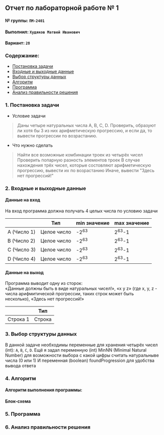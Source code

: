 ## Отчет по лабораторной работе № 1

#### № группы: `ПМ-2401`

#### Выполнил: `Худяков Матвей Иванович`

#### Вариант: `28`

### Cодержание:

- [Постановка задачи](#1-постановка-задачи)
- [Входные и выходные данные](#2-входные-и-выходные-данные)
- [Выбор структуры данных](#3-выбор-структуры-данных)
- [Алгоритм](#4-алгоритм)
- [Программа](#5-программа)
- [Анализ правильности решения](#6-анализ-правильности-решения)

### 1. Постановка задачи
- Условие задачи
>Даны четыре натуральных числа A, B, C, D. Проверить, образуют ли хотя
>бы 3 из них арифметическую прогрессию, и если да, то вывести прогрессии
>по возрастанию.
- Что нужно сделать
>Найти все возможные комбинации троек из четырёх чисел
>Проверить попарную разность элементов троек
>В случае нахождения трёх чисел, которые состовляют арифметическую прогрессию, вывести их по возрастанию
>Иначе, вывести "Здесь нет прогрессий!"

### 2. Входные и выходные данные

#### Данные на вход
На вход программа должна получать 4 целых числа по условию задачи

|             | Тип         | min значение    | max значение     |
|-------------|-------------|-----------------|------------------|
| A (Число 1) | Целое число | -2<sup>63</sup> | 2<sup>63</sup>-1 |
| B (Число 2) | Целое число | -2<sup>63</sup> | 2<sup>63</sup>-1 |
| С (Число 3) | Целое число | -2<sup>63</sup> | 2<sup>63</sup>-1 |
| D (Число 4) | Целое число | -2<sup>63</sup> | 2<sup>63</sup>-1 |

#### Данные на выход

Программа выводит одну из сторок:  
«Данные должны быть в виде натуральных чисел!»,
«x y z» (где x, y, z - числа арифмитической прогрессии, таких строк может быть несколько),
«Здесь нет прогрессий!»

|          | Тип    |
|----------|--------|
| Строка 1 | Строка |

### 3. Выбор структуры данных

В данной задаче необходимы переменные для хранения четырёх чисел (int): `A`, `B`, `C`, `D`.
Ещё я задал переменную (int) MinNN (Minimal Natural Number) для возможности выбора с какой цифры считать натуральныве числа (0 или 1)
И переменная (boolean) foundProgression для удобства вывода ответа

### 4. Алгоритм

#### Алгоритм выполнения программы:



#### Блок-схема



### 5. Программа



### 6. Анализ правильности решения

